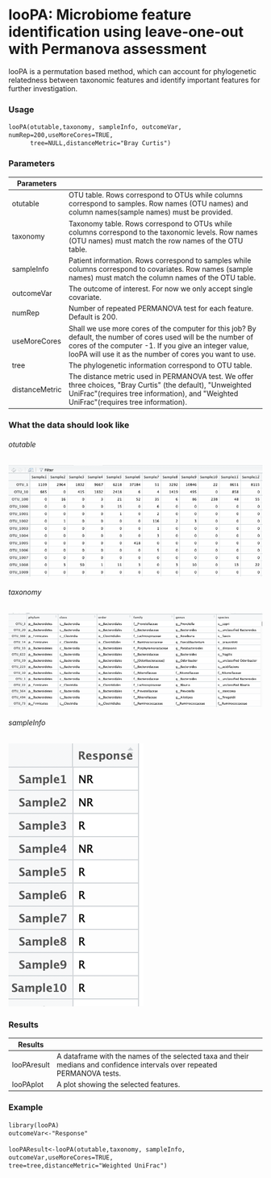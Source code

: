 # looPA: Microbiome feature identification using leave-one-out with Permanova assessment
looPA is a permutation based method, which can account for phylogenetic relatedness between taxonomic features and identify important features for further investigation.

### Usage
```{r}
looPA(otutable,taxonomy, sampleInfo, outcomeVar, numRep=200,useMoreCores=TRUE,
      tree=NULL,distanceMetric="Bray Curtis")
```
### Parameters
|Parameters	||
|------|-----|	
|otutable|	OTU table. Rows correspond to OTUs while columns correspond to samples. Row names (OTU names) and column names(sample names) must be provided.|
|taxonomy|	Taxonomy table. Rows correspond to OTUs while columns correspond to the taxonomic levels. Row names (OTU names) must match the row names of the OTU table.|
|sampleInfo|	Patient information. Rows correspond to samples while columns correspond to covariates. Row names (sample names) must match the column names of the OTU table.|
|outcomeVar|	The outcome of interest. For now we only accept single covariate.|
|numRep|	Number of repeated PERMANOVA test for each feature. Default is 200.|
|useMoreCores|	Shall we use more cores of the computer for this job? By default, the number of cores used will be the number of cores of the computer -1. If you give an integer value, looPA will use it as the number of cores you want to use.|
|tree|	The phylogenetic information correspond to OTU table.|
|distanceMetric|	The distance metric used in PERMANOVA test. We offer three choices, "Bray Curtis" (the default), "Unweighted UniFrac"(requires tree information), and "Weighted UniFrac"(requires tree information).|

### What the data should look like

###### otutable

![](images/otutable.png)

###### taxonomy

![](images/taxonomy.png)

###### sampleInfo

![fig_width=2in](images/sampleInfo.png)

### Results
|Results||
|------|-----|	
|looPAresult|	A dataframe with the names of the selected taxa and their medians and confidence intervals over repeated PERMANOVA tests.|
|looPAplot|	A plot showing the selected features.|
### Example
```{r}
library(looPA)
outcomeVar<-"Response"

looPAResult<-looPA(otutable,taxonomy, sampleInfo, outcomeVar,useMoreCores=TRUE,
tree=tree,distanceMetric="Weighted UniFrac")
```